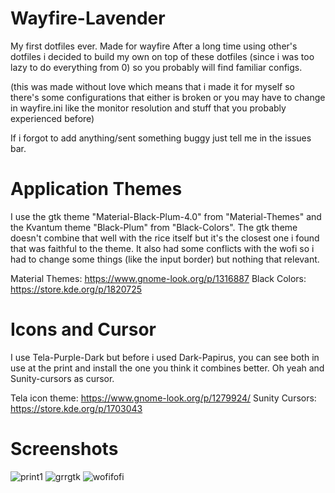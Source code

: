 # Wayfire-Lavender
My first dotfiles ever. Made for wayfire
After a long time using other's dotfiles i decided to build my own on top of these dotfiles (since i was too lazy to do everything from 0) so you probably will find familiar configs.

(this was made without love which means that i made it for myself so there's some configurations that either is broken or you may have to change in wayfire.ini like the monitor resolution and stuff that you probably experienced before)

If i forgot to add anything/sent something buggy just tell me in the issues bar.

# Application Themes
I use the gtk theme "Material-Black-Plum-4.0" from "Material-Themes" and the Kvantum theme "Black-Plum" from "Black-Colors". The gtk theme doesn't combine that well with the rice itself but it's the closest one i found that was faithful to the theme. It also had some conflicts with the wofi so i had to change some things (like the input border) but nothing that relevant.

Material Themes: https://www.gnome-look.org/p/1316887
Black Colors: https://store.kde.org/p/1820725

# Icons and Cursor
I use Tela-Purple-Dark but before i used Dark-Papirus, you can see both in use at the print and install the one you think it combines better. Oh yeah and Sunity-cursors as cursor.

Tela icon theme: https://www.gnome-look.org/p/1279924/
Sunity Cursors: https://store.kde.org/p/1703043

# Screenshots
![print1](https://user-images.githubusercontent.com/82564850/176285312-5e08add4-2c65-426a-b6f2-94e8729680c2.png)
![grrgtk](https://user-images.githubusercontent.com/82564850/176285345-3c2f06aa-3b4f-47a6-ad3c-2bf77697dffb.png)
![wofifofi](https://user-images.githubusercontent.com/82564850/176285351-0ac92a96-a339-4b46-8faf-d3f98017cd9f.png)
